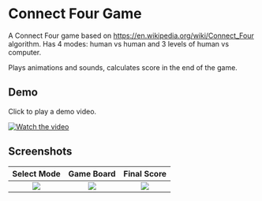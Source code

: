 
# Connect Four Game

A Connect Four game based on https://en.wikipedia.org/wiki/Connect_Four algorithm.
Has 4 modes: human vs human and 3 levels of human vs computer.

Plays animations and sounds, calculates score in the end of the game.




## Demo

Click to play a demo video.

[![Watch the video](http://3kr.a56.myftpupload.com/wp-content/uploads/2024/02/Screenshot_1707552801-1.png)](http://3kr.a56.myftpupload.com/wp-content/uploads/2024/02/ConnectFourGame.mp4)




## Screenshots

| Select Mode | Game Board | Final Score |
| :----: | :----: | :----: |
|![](https://3kr.a56.myftpupload.com/wp-content/uploads/2024/02/Screenshot_1707552809.png)|![](https://3kr.a56.myftpupload.com/wp-content/uploads/2024/02/Screenshot_1707552836.png)|![](https://3kr.a56.myftpupload.com/wp-content/uploads/2024/02/Screenshot_1707552883.png)|


